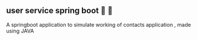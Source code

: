## user service spring boot :tada: :rocket:
A springboot application to simulate working of contacts application , made using JAVA
